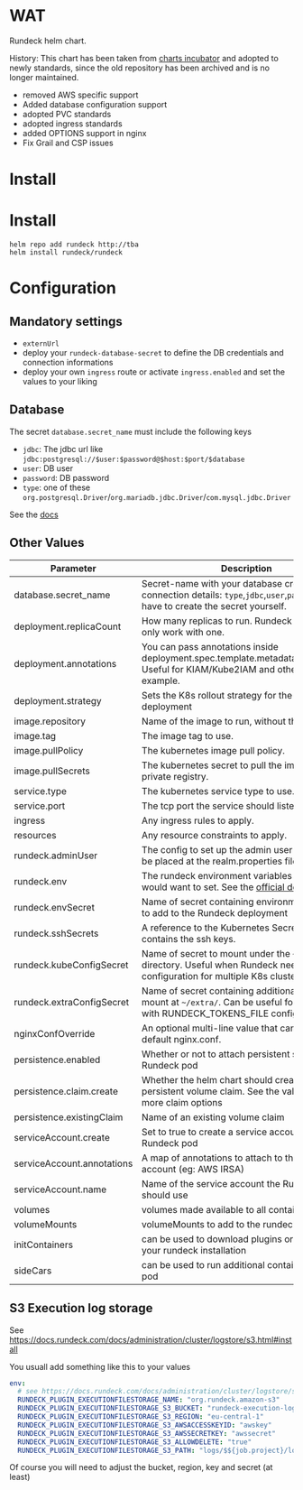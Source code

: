 # WAT

Rundeck helm chart.

History: This chart has been taken from [charts incubator](https://github.com/helm/charts/tree/master/incubator/rundeck) and adopted to newly standards, since the old repository has been archived and is no longer maintained.

- removed AWS specific support
- Added database configuration support
- adopted PVC standards
- adopted ingress standards
- added OPTIONS support in nginx
- Fix Grail and CSP issues

# Install

# Install

    helm repo add rundeck http://tba
    helm install rundeck/rundeck

# Configuration

## Mandatory settings

- `externUrl`
- deploy your `rundeck-database-secret` to define the DB credentials and connection informations
- deploy your own `ingress` route or activate `ingress.enabled` and set the values to your liking

## Database

The secret `database.secret_name` must include the following keys

- `jdbc`: The jdbc url like `jdbc:postgresql://$user:$password@$host:$port/$database`
- `user`: DB user
- `password`: DB password
- `type`: one of these `org.postgresql.Driver`/`org.mariadb.jdbc.Driver`/`com.mysql.jdbc.Driver`

See the [docs](https://docs.rundeck.com/docs/administration/configuration/docker.html#database)

## Other Values

| Parameter                  | Description                                                                                                                                                                                | Default                                               |
| -------------------------- | ------------------------------------------------------------------------------------------------------------------------------------------------------------------------------------------ | ----------------------------------------------------- |
| database.secret_name       | Secret-name with your database credentials and connection details: `type`,`jdbc`,`user`,`password`, You have to create the secret yourself.                                                | None (required)                                       |
| deployment.replicaCount    | How many replicas to run. Rundeck can really only work with one.                                                                                                                           | 1                                                     |
| deployment.annotations     | You can pass annotations inside deployment.spec.template.metadata.annotations. Useful for KIAM/Kube2IAM and others for example.                                                            | {}                                                    |
| deployment.strategy        | Sets the K8s rollout strategy for the Rundeck deployment                                                                                                                                   | { type: RollingUpdate }                               |
| image.repository           | Name of the image to run, without the tag.                                                                                                                                                 | [rundeck/rundeck](https://github.com/rundeck/rundeck) |
| image.tag                  | The image tag to use.                                                                                                                                                                      | 3.2.7                                                 |
| image.pullPolicy           | The kubernetes image pull policy.                                                                                                                                                          | IfNotPresent                                          |
| image.pullSecrets          | The kubernetes secret to pull the image from a private registry.                                                                                                                           | None                                                  |
| service.type               | The kubernetes service type to use.                                                                                                                                                        | ClusterIP                                             |
| service.port               | The tcp port the service should listen on.                                                                                                                                                 | 80                                                    |
| ingress                    | Any ingress rules to apply.                                                                                                                                                                | None                                                  |
| resources                  | Any resource constraints to apply.                                                                                                                                                         | None                                                  |
| rundeck.adminUser          | The config to set up the admin user that should be placed at the realm.properties file.                                                                                                    | "admin:admin,user,admin,architect,deploy,build"       |
| rundeck.env                | The rundeck environment variables that you would want to set. See the [official docs](https://docs.rundeck.com/docs/administration/configuration/docker.html#key-store-security) for more. | Default variables provided in docker file             |
| rundeck.envSecret          | Name of secret containing environment variables to add to the Rundeck deployment                                                                                                           | ""                                                    |
| rundeck.sshSecrets         | A reference to the Kubernetes Secret that contains the ssh keys.                                                                                                                           | ""                                                    |
| rundeck.kubeConfigSecret   | Name of secret to mount under the `~/.kube/` directory. Useful when Rundeck needs configuration for multiple K8s clusters.                                                                 | ""                                                    |
| rundeck.extraConfigSecret  | Name of secret containing additional files to mount at `~/extra/`. Can be useful for working with RUNDECK_TOKENS_FILE configuration                                                        | ""                                                    |
| nginxConfOverride          | An optional multi-line value that can replace the default nginx.conf.                                                                                                                      | ""                                                    |
| persistence.enabled        | Whether or not to attach persistent storage to the Rundeck pod                                                                                                                             | false                                                 |
| persistence.claim.create   | Whether the helm chart should create a persistent volume claim. See the values.yaml for more claim options                                                                                 | false                                                 |
| persistence.existingClaim  | Name of an existing volume claim                                                                                                                                                           | None                                                  |
| serviceAccount.create      | Set to true to create a service account for the Rundeck pod                                                                                                                                | false                                                 |
| serviceAccount.annotations | A map of annotations to attach to the service account (eg: AWS IRSA)                                                                                                                       | {}                                                    |
| serviceAccount.name        | Name of the service account the Rundeck pod should use                                                                                                                                     | ""                                                    |
| volumes                    | volumes made available to all containers                                                                                                                                                   | ""                                                    |
| volumeMounts               | volumeMounts to add to the rundeck container                                                                                                                                               | ""                                                    |
| initContainers             | can be used to download plugins or customise your rundeck installation                                                                                                                     | ""                                                    |
| sideCars                   | can be used to run additional containers in the pod                                                                                                                                        | ""                                                    |

## S3 Execution log storage

See https://docs.rundeck.com/docs/administration/cluster/logstore/s3.html#install

You usuall add something like this to your values

```yaml
env:
  # see https://docs.rundeck.com/docs/administration/cluster/logstore/s3.html#install
  RUNDECK_PLUGIN_EXECUTIONFILESTORAGE_NAME: "org.rundeck.amazon-s3"
  RUNDECK_PLUGIN_EXECUTIONFILESTORAGE_S3_BUCKET: "rundeck-execution-logs"
  RUNDECK_PLUGIN_EXECUTIONFILESTORAGE_S3_REGION: "eu-central-1"
  RUNDECK_PLUGIN_EXECUTIONFILESTORAGE_S3_AWSACCESSKEYID: "awskey"
  RUNDECK_PLUGIN_EXECUTIONFILESTORAGE_S3_AWSSECRETKEY: "awssecret"
  RUNDECK_PLUGIN_EXECUTIONFILESTORAGE_S3_ALLOWDELETE: "true"
  RUNDECK_PLUGIN_EXECUTIONFILESTORAGE_S3_PATH: "logs/$${job.project}/logs/$${job.execid}.log"
```

Of course you will need to adjust the bucket, region, key and secret (at least)
